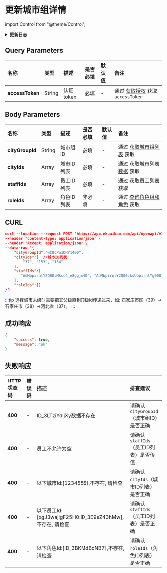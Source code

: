 # 更新城市组详情

import Control from "@theme/Control";

<Control
method="POST"
url="/api/openapi/v1/cityGroup/detail/save"
/>

<details>
  <summary><b>更新日志</b></summary>
  <div>

  [**0.7.135**](/docs/open-api/notice/update-log#07135) -> 🆕 新增了本接口。<br/>

  </div>
</details>

## Query Parameters

| 名称 | 类型 | 描述 | 是否必填 | 默认值 | 备注 |
| :--- | :--- | :--- | :--- |:--- | :--- |
| **accessToken** | String | 认证token | 必填 | - | 通过 [获取授权](/docs/open-api/getting-started/auth) 获取 `accessToken` |


## Body Parameters

| 名称 | 类型 | 描述     | 是否必填 | 默认值 | 备注 |
| :--- | :--- |:-------|:-----|:--- | :--- |
| **cityGroupId** | String | 城市组ID  | 必填   | - | 通过 [获取城市组列表](/docs/open-api/city/get-city-group) 获取 |
| **cityIds**     | Array  | 城市ID列表 | 必填   | - | 通过 [获取城市列表数据](/docs/open-api/basedata/get-basedata-city) 获取 |
| **staffIds**    | Array  | 员工ID列表 | 必填   | - | 通过 [获取员工列表](/docs/open-api/corporation/get-all-staffs) 获取 |
| **roleIds**     | Array  | 角色ID列表 | 非必填  | - | 通过 [查询角色组和角色](/docs/open-api/corporation/get-roles-group) 获取 |

## CURL
```json
curl --location --request POST 'https://app.ekuaibao.com/api/openapi/v1/cityGroup/detail/save?accessToken=FsYc5j4FlclU00' \
--header 'content-type: application/json' \
--header 'Accept: application/json' \
--data-raw '{
    "cityGroupId":"wC0cPu1DNY1400",
    "cityIds":[  //城市ID列表
        "37", "153", "154"
    ],
    "staffIds":[
       "AdMbpirnlY2Q00:Mksc4_e8ggjo00", "AdMbpirnlY2Q00:ksUbpirnlYg000"
    ],
    "roleIds":[]
}'
```

:::tip
选择城市末级时需要把其父级直到顶级id传递过来，如: 石家庄市区（39）->石家庄市（38）->河北省（37）。
:::

## 成功响应
```json
{
    "success": true,
    "message": "ok"
}
```

## 失败响应

| HTTP状态码 | 错误码 | 描述 | 排查建议                         |
| :--- | :--- | :--- |:-----------------------------|
| **400** | - | ID_3LTziYdljXy数据不存在 | 请确认 `cityGroupId`（城市组ID）是否正确 |
| **400** | - | 员工不允许为空 | 请确认 `staffIds`（员工ID列表）是否传值   |
| **400** | - | 以下城市Id:[1234555],不存在, 请检查 | 请确认 `cityIds`（城市ID列表）是否正确    | 
| **400** | - | 以下员工Id:[xgJ3wajigF25H0:ID_3E9sZ43hMw],不存在, 请检查 | 请确认 `staffIds`（员工ID列表）是否正确   | 
| **400** | - | 以下角色Id:[ID_3BKMdBcNB7],不存在, 请检查 | 请确认 `roleIds`（角色ID列表）是否正确    | 